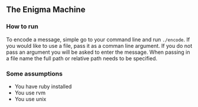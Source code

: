 ## The Enigma Machine

### How to run
To encode a message, simple go to your command line and run `./encode`. If you would like to use a file, pass it as a comman line argument. If you do not pass an argument you will be asked to enter the message. When passing in a file name the full path or relative path needs to be specified.

### Some assumptions
* You have ruby installed
* You use rvm
* You use unix
